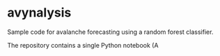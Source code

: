 # avynalysis
Sample code for avalanche forecasting using a random forest classifier.

The repository contains a single Python notebook (A 
